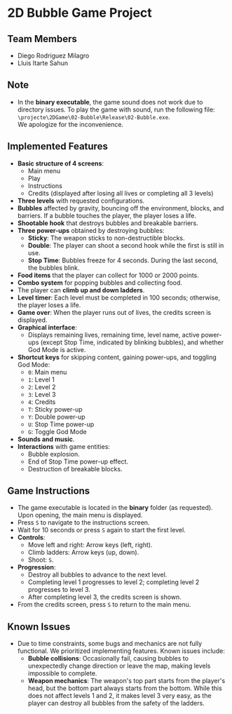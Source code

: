 # 2D Bubble Game Project

## Team Members
- Diego Rodriguez Milagro  
- Lluis Itarte Sahun  

## Note
- In the **binary executable**, the game sound does not work due to directory issues. To play the game with sound, run the following file:  
  `\projecte\2DGame\02-Bubble\Release\02-Bubble.exe`.  
  We apologize for the inconvenience.  

## Implemented Features
- **Basic structure of 4 screens**:
  - Main menu
  - Play
  - Instructions
  - Credits (displayed after losing all lives or completing all 3 levels)
- **Three levels** with requested configurations.
- **Bubbles** affected by gravity, bouncing off the environment, blocks, and barriers. If a bubble touches the player, the player loses a life.
- **Shootable hook** that destroys bubbles and breakable barriers.
- **Three power-ups** obtained by destroying bubbles:
  - **Sticky**: The weapon sticks to non-destructible blocks.
  - **Double**: The player can shoot a second hook while the first is still in use.
  - **Stop Time**: Bubbles freeze for 4 seconds. During the last second, the bubbles blink.
- **Food items** that the player can collect for 1000 or 2000 points.
- **Combo system** for popping bubbles and collecting food.
- The player can **climb up and down ladders**.
- **Level timer**: Each level must be completed in 100 seconds; otherwise, the player loses a life.
- **Game over**: When the player runs out of lives, the credits screen is displayed.
- **Graphical interface**:
  - Displays remaining lives, remaining time, level name, active power-ups (except Stop Time, indicated by blinking bubbles), and whether God Mode is active.
- **Shortcut keys** for skipping content, gaining power-ups, and toggling God Mode:
  - `0`: Main menu
  - `1`: Level 1
  - `2`: Level 2
  - `3`: Level 3
  - `4`: Credits
  - `T`: Sticky power-up
  - `Y`: Double power-up
  - `U`: Stop Time power-up
  - `G`: Toggle God Mode
- **Sounds and music**.
- **Interactions** with game entities:
  - Bubble explosion.
  - End of Stop Time power-up effect.
  - Destruction of breakable blocks.

## Game Instructions
- The game executable is located in the **binary** folder (as requested). Upon opening, the main menu is displayed.
- Press `S` to navigate to the instructions screen.
- Wait for 10 seconds or press `S` again to start the first level.
- **Controls**:
  - Move left and right: Arrow keys (left, right).
  - Climb ladders: Arrow keys (up, down).
  - Shoot: `S`.
- **Progression**:
  - Destroy all bubbles to advance to the next level.
  - Completing level 1 progresses to level 2; completing level 2 progresses to level 3.
  - After completing level 3, the credits screen is shown.
- From the credits screen, press `S` to return to the main menu.

## Known Issues
- Due to time constraints, some bugs and mechanics are not fully functional. We prioritized implementing features. Known issues include:
  - **Bubble collisions**: Occasionally fail, causing bubbles to unexpectedly change direction or leave the map, making levels impossible to complete.
  - **Weapon mechanics**: The weapon's top part starts from the player's head, but the bottom part always starts from the bottom. While this does not affect levels 1 and 2, it makes level 3 very easy, as the player can destroy all bubbles from the safety of the ladders.
